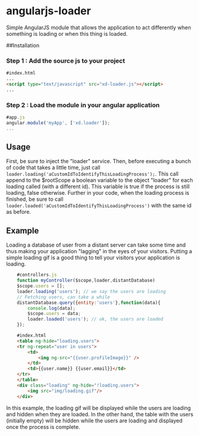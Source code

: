 angularjs-loader
================

Simple AngularJS module that allows the application to act differently when something is loading or when this thing is loaded.

##Installation

### Step 1 : Add the source js to your project

```html
#index.html
...
<script type="text/javascript" src="xd-loader.js"></script>
...
```

### Step 2 : Load the module in your angular application
```javascript
#app.js
angular.module('myApp', ['xd.loader']);
...
```

## Usage

First, be sure to inject the "loader" service.
Then, before executing a bunch of code that takes a little time, just call `loader.loading('aCustomIdToIdentifyThisLoadingProcess');`.
This call append to the $rootScope a boolean variable to the object "loader" for each loading called (with a different id).
This variable is true if the process is still loading, false otherwise.
Further in your code, when the loading process is finished, be sure to call `loader.loaded('aCustomIdToIdentifyThisLoadingProcess')` with the same id as before.

## Example

Loading a database of user from a distant server can take some time and thus making your application "lagging" in the eyes of your visitors.
Putting a simple loading gif is a good thing to tell your visitors your application is loading.

```javascript
    #controllers.js
    function myController($scope,loader,distantDatabase)
    $scope.users = [];
    loader.loading('users'); // we say the users are loading
    // Fetching users, can take a while
    distantDatabase.query({entity:'users'},function(data){
        console.log(data);
        $scope.users = data;
        loader.loaded('users'); // ok, the users are loaded
    });

```

```html
    #index.html
    <table ng-hide="loading.users">
    <tr ng-repeat="user in users">
        <td>
            <img ng-src="{{user.profileImage}}" />
        </td>
        <td>{{user.name}} {{user.email}}</td>
    </tr>
    </table>
    <div class="loading" ng-hide="!loading.users">
        <img src="img/loading.gif"/>
    </div>
```

In this example, the loading gif will be displayed while the users are loading and hidden when they are loaded.
In the other hand, the table with the users (initially empty) will be hidden while the users are loading and displayed once the process is complete.